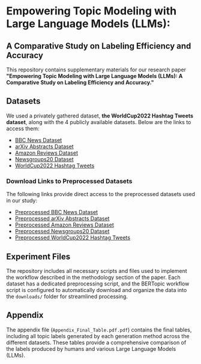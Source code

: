# Empowering Topic Modeling with Large Language Models (LLMs):  
## A Comparative Study on Labeling Efficiency and Accuracy

This repository contains supplementary materials for our research paper **"Empowering Topic Modeling with Large Language Models (LLMs): A Comparative Study on Labeling Efficiency and Accuracy."** 

## Datasets

We used a privately gathered dataset, **the WorldCup2022 Hashtag Tweets dataset**, along with the 4 publicly available datasets. Below are the links to access them:
- [BBC News Dataset](<http://mlg.ucd.ie/datasets/bbc.html>)
- [arXiv Abstracts Dataset](<https://www.kaggle.com/datasets/spsayakpaul/arxiv-paper-abstracts>)
- [Amazon Reviews Dataset](<https://amazon-reviews-2023.github.io/>)
- [Newsgroups20 Dataset](<https://scikit-learn.org/0.19/datasets/twenty_newsgroups.html>)
- [WorldCup2022 Hashtag Tweets](<https://drive.google.com/drive/folders/1VpltHjeGqNsM_QcnP7Q0D0qtiRYuzJVB?usp=sharing>)

### Download Links to Preprocessed Datasets

The following links provide direct access to the preprocessed datasets used in our study:
- [Preprocessed BBC News Dataset](<https://drive.google.com/uc?export=download&id=1hWhzysr0wLoCU0Nz3_ug4Wusgw5vneWx>)
- [Preprocessed arXiv Abstracts Dataset](<https://drive.google.com/uc?export=download&id=16FzA_ZVCZhhybrUBqlsBPRTvGhRO_6T9>)
- [Preprocessed Amazon Reviews Dataset](<https://drive.google.com/uc?export=download&id=1ZUFJ2RUCfwcMIja31wI8jgwRGoHrojOZ>)
- [Preprocessed Newsgroups20 Dataset](<https://drive.google.com/uc?export=download&id=1YTFILEDc16FxO7NpXjk077E0KzRxiLqf>)
- [Preprocessed WorldCup2022 Hashtag Tweets](<https://drive.google.com/uc?export=download&id=1LBnYrMRdWF5e4Y0QcS-2gSOaw3VK1PsJ>)


## Experiment Files

The repository includes all necessary scripts and files used to implement the workflow described in the methodology section of the paper. Each dataset has a dedicated preprocessing script, and the BERTopic workflow script is configured to automatically download and organize the data into the `downloads/` folder for streamlined processing.

## Appendix

The appendix file (`Appendix_Final_Table.pdf.pdf`) contains the final tables, including all topic labels generated by each generation method across the different datasets. These tables provide a comprehensive comparison of the labels produced by humans and various Large Language Models (LLMs).